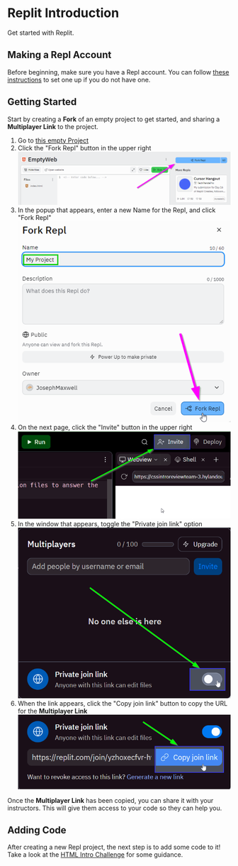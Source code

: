 # Replit Introduction
Get started with Replit.

## Making a Repl Account
Before beginning, make sure you have a Repl account. You can follow [these instructions](https://hylandtechclub.com/ReplitSetup) to set one up if you do not have one.

## Getting Started
Start by creating a **Fork** of an empty project to get started, and sharing a **Multiplayer Link** to the project.

1. Go to [this empty Project](https://replit.com/@HylandOutreach/EmptyWeb#index.html)
1. Click the "Fork Repl" button in the upper right 
    ![](Assets/ForkRepl.png)
1. In the popup that appears, enter a new Name for the Repl, and click "Fork Repl"
    ![](Assets/NameFork.png)
1. On the next page, click the "Invite" button in the upper right  
    ![](Assets/InviteRepl.png)
1. In the window that appears, toggle the "Private join link" option
    ![](Assets/PrivateJoinLink.png)
1. When the link appears, click the "Copy join link" button to copy the URL for the **Multiplayer Link**  
    ![](Assets/CopyJoinLink.png)

Once the **Multiplayer Link** has been copied, you can share it with your instructors. This will give them access to your code so they can help you.

## Adding Code
After creating a new Repl project, the next step is to add some code to it! Take a look at the [HTML Intro Challenge](HtmlIntroChallenge.md) for some guidance.
